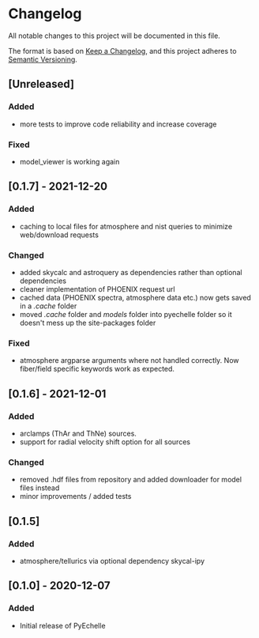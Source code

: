 # Changelog

All notable changes to this project will be documented in this file.

The format is based on [Keep a Changelog](https://keepachangelog.com/en/1.0.0/), and this project adheres
to [Semantic Versioning](https://semver.org/spec/v2.0.0.html).

## [Unreleased]

### Added

- more tests to improve code reliability and increase coverage

### Fixed

- model_viewer is working again

## [0.1.7] - 2021-12-20

### Added

- caching to local files for atmosphere and nist queries to minimize web/download requests

### Changed

- added skycalc and astroquery as dependencies rather than optional dependencies
- cleaner implementation of PHOENIX request url
- cached data (PHOENIX spectra, atmosphere data etc.) now gets saved in a *.cache* folder
- moved *.cache* folder and *models* folder into pyechelle folder so it doesn't mess up the site-packages folder

### Fixed

- atmosphere argparse arguments where not handled correctly. Now fiber/field specific keywords work as expected.

## [0.1.6] - 2021-12-01

### Added

- arclamps (ThAr and ThNe) sources.
- support for radial velocity shift option for all sources

### Changed

- removed .hdf files from repository and added downloader for model files instead
- minor improvements / added tests

## [0.1.5]

### Added

- atmosphere/tellurics via optional dependency skycal-ipy

## [0.1.0] - 2020-12-07

### Added

- Initial release of PyEchelle

